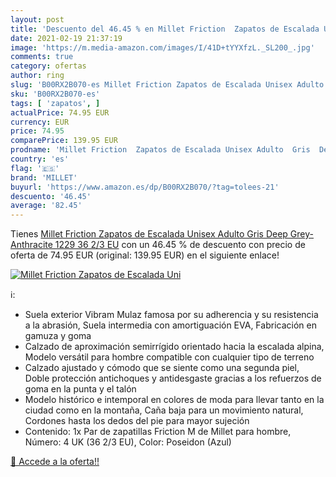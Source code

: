 ```yaml
---
layout: post
title: 'Descuento del 46.45 % en Millet Friction  Zapatos de Escalada Uni'
date: 2021-02-19 21:37:19
image: 'https://m.media-amazon.com/images/I/41D+tYYXfzL._SL200_.jpg'
comments: true
category: ofertas
author: ring
slug: 'B00RX2B070-es Millet Friction Zapatos de Escalada Unisex Adulto Gris...'
sku: 'B00RX2B070-es'
tags: [ 'zapatos', ]
actualPrice: 74.95 EUR
currency: EUR
price: 74.95
comparePrice: 139.95 EUR
prodname: 'Millet Friction  Zapatos de Escalada Unisex Adulto  Gris  Deep Grey-Anthracite 1229   36 2/3 EU'
country: 'es'
flag: '🇪🇸'
brand: 'MILLET'
buyurl: 'https://www.amazon.es/dp/B00RX2B070/?tag=tolees-21'
descuento: '46.45'
average: '82.45'
---
```


Tienes [Millet Friction  Zapatos de Escalada Unisex Adulto  Gris  Deep Grey-Anthracite 1229   36 2/3 EU](https://www.amazon.es/dp/B00RX2B070/?tag=tolees-21) con un 46.45 % de descuento con precio de oferta de 74.95 EUR (original: 139.95 EUR) en el siguiente enlace!

[![Millet Friction  Zapatos de Escalada Uni](https://m.media-amazon.com/images/I/41D+tYYXfzL._SL200_.jpg)](https://www.amazon.es/dp/B00RX2B070/?tag=tolees-21)

ℹ️:

- Suela exterior Vibram Mulaz famosa por su adherencia y su resistencia a la abrasión, Suela intermedia con amortiguación EVA, Fabricación en gamuza y goma
- Calzado de aproximación semirrígido orientado hacia la escalada alpina, Modelo versátil para hombre compatible con cualquier tipo de terreno
- Calzado ajustado y cómodo que se siente como una segunda piel, Doble protección antichoques y antidesgaste gracias a los refuerzos de goma en la punta y el talón
- Modelo histórico e intemporal en colores de moda para llevar tanto en la ciudad como en la montaña, Caña baja para un movimiento natural, Cordones hasta los dedos del pie para mayor sujeción
- Contenido: 1x Par de zapatillas Friction M de Millet para hombre, Número: 4 UK (36 2/3 EU), Color: Poseidon (Azul)

[🛒 Accede a la oferta!!](https://www.amazon.es/dp/B00RX2B070/?tag=tolees-21)
